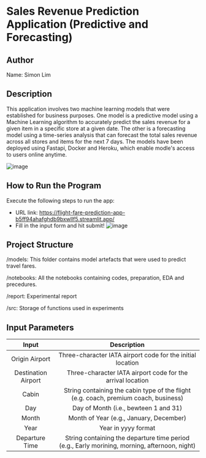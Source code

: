 # Sales Revenue Prediction Application (Predictive and Forecasting)

## Author
Name: Simon Lim

## Description
This application involves two machine learning models that were established for business purposes.
One model is a predictive model using a Machine Learning algorithm to accurately predict the sales revenue for a given item in a specific store at a given date.
The other is a forecasting model using a time-series analysis that can forecast the total sales revenue across all stores and items for the next 7 days.
The models have been deployed using Fastapi, Docker and Heroku, which enable modle's access to users online anytime. 

![image](https://github.com/SimonLim03/Sales-Revenue-Prediction-App/assets/150989115/02d39b0d-4080-41c4-afea-ac6e15b2998e)


## How to Run the Program
Execute the following steps to run the app:
- URL link: https://flight-fare-prediction-app-b5ff94ahafghdb9bxwllf5.streamlit.app/
- Fill in the input form and hit submit!
![image](https://github.com/SimonLim03/Flight-Fare-Prediction-App/assets/150989115/fd3c49b7-088a-4dba-846a-038d784f1ae5)


## Project Structure
<p>
/models: This folder contains model artefacts that were used to predict travel fares.
</p>

<p>
/notebooks: All the notebooks containing codes, preparation, EDA and precedures. 
</p>

<p>
/report: Experimental report
</p>

<p>
/src: Storage of functions used in experiments
</p>

## Input Parameters

| Input | Description | 
|:------------:|:------------:|
| Origin Airport | Three-character IATA airport code for the initial location | 
| Destination Airport | Three-character IATA airport code for the arrival location | 
| Cabin | String containing the cabin type of the flight (e.g. coach, premium coach, business) |
| Day | Day of Month (i.e., bewteen 1 and 31) |
| Month | Month of Year (e.g., January, December) | 
| Year | Year in yyyy format | Andrew Fuller |
| Departure Time | String containing the departure time period (e.g., Early morining, morning, afternoon, night) | 
